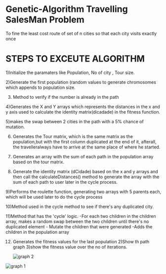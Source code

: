 # Genetic-Algorithm Travelling SalesMan Problem
To fine the least cost route of set of n cities so that each city visits exactly once
# STEPS TO EXCEUTE ALGORITHM


1)Initialize the paramaters like Population, No of city , Tour size.


2)Generate the first population (random  values to generate  chromosomes which appends to population size.


3) Method to verify if the number is already in the path


4)Generates the X and Y arrays which represents the distances in the x and y axis used to calculate the identity matrix(dicadade) in the fitness function.


5)makes the swap between 2 cities in the path with a 5% chance of mutation.


6) Generates the Tour matrix, which is the same matrix as the population,but with the first column duplicated at the end of it, afterall, the travelleralways have to arrive at the same place of where he started.


7) Generates an array with the sum of each path in the population array  based on the tour matrix.


8) Generate the identity matrix (dCidade) based on the x and y arrays and then call the calculateDistances() method to generate the array with the sum of each path to user later in the cycle process.


9)Performs the roulette function, generating two arrays with 5 parents each, which will be used later to do the cycle process



10)Method used in the cycle method to see if there's any duplicated city.


11)Method that has the 'cycle' logic.
    -For each two children in the children array, makes a random swap between
        the two children until there's no duplicated element
    - Mutate the children that were generated
    -Adds the children in the population array




12) Generates the fitness values for the last population
   2)Show th path graph
   3)show the fitness value over the no of iterations.






    ![graph 2](https://github.com/Ruchawagh/Genetic-Algorithm-/assets/99780429/305b50fd-603e-4f2c-b8b0-e700a59da263)


![graph 1](https://github.com/Ruchawagh/Genetic-Algorithm-/assets/99780429/e0c718be-d894-4853-945c-1b46cd035331)


